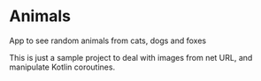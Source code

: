 # Animals
App to see random animals from cats, dogs and foxes

This is just a sample project to deal with images from net URL, and manipulate Kotlin coroutines.
